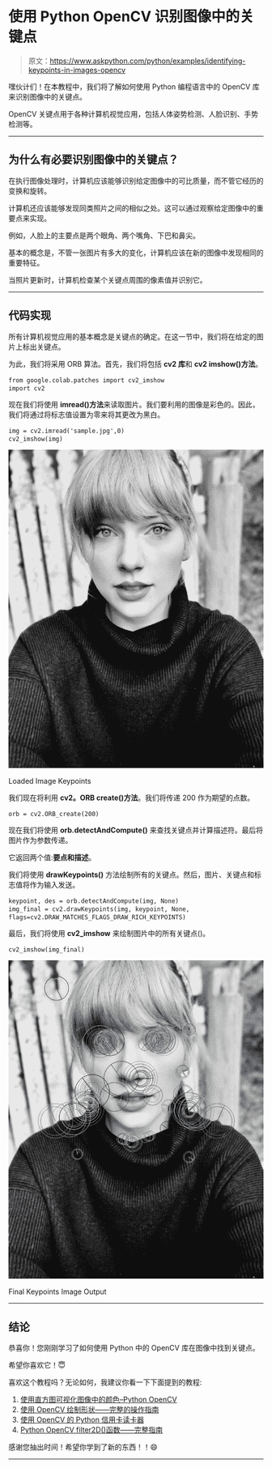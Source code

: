 # 使用 Python OpenCV 识别图像中的关键点

> 原文：<https://www.askpython.com/python/examples/identifying-keypoints-in-images-opencv>

嘿伙计们！在本教程中，我们将了解如何使用 Python 编程语言中的 OpenCV 库来识别图像中的关键点。

OpenCV 关键点用于各种计算机视觉应用，包括人体姿势检测、人脸识别、手势检测等。

* * *

## 为什么有必要识别图像中的关键点？

在执行图像处理时，计算机应该能够识别给定图像中的可比质量，而不管它经历的变换和旋转。

计算机还应该能够发现同类照片之间的相似之处。这可以通过观察给定图像中的重要点来实现。

例如，人脸上的主要点是两个眼角、两个嘴角、下巴和鼻尖。

基本的概念是，不管一张图片有多大的变化，计算机应该在新的图像中发现相同的重要特征。

当照片更新时，计算机检查某个关键点周围的像素值并识别它。

* * *

## 代码实现

所有计算机视觉应用的基本概念是关键点的确定。在这一节中，我们将在给定的图片上标出关键点。

为此，我们将采用 ORB 算法。首先，我们将包括 **cv2 库**和 **cv2 imshow()方法**。

```
from google.colab.patches import cv2_imshow
import cv2

```

现在我们将使用 **imread()方法**来读取图片。我们要利用的图像是彩色的。因此，我们将通过将标志值设置为零来将其更改为黑白。

```
img = cv2.imread('sample.jpg',0)
cv2_imshow(img)

```

![Loaded Image Keypoints](img/863ecc8ad028c4acff0d9e67a7690969.png)

Loaded Image Keypoints

我们现在将利用 **cv2。ORB create()方法**。我们将传递 200 作为期望的点数。

```
orb = cv2.ORB_create(200)

```

现在我们将使用 **orb.detectAndCompute()** 来查找关键点并计算描述符。最后将图片作为参数传递。

它返回两个值:**要点和描述**。

我们将使用 **drawKeypoints()** 方法绘制所有的关键点。然后，图片、关键点和标志值将作为输入发送。

```
keypoint, des = orb.detectAndCompute(img, None)
img_final = cv2.drawKeypoints(img, keypoint, None, flags=cv2.DRAW_MATCHES_FLAGS_DRAW_RICH_KEYPOINTS)

```

最后，我们将使用 **cv2_imshow** 来绘制图片中的所有关键点()。

```
cv2_imshow(img_final)

```

![Final Keypoints Image Output](img/49fa4d4cbd1d519a8f452803d0a22762.png)

Final Keypoints Image Output

* * *

## 结论

恭喜你！您刚刚学习了如何使用 Python 中的 OpenCV 库在图像中找到关键点。

希望你喜欢它！😇

喜欢这个教程吗？无论如何，我建议你看一下下面提到的教程:

1.  [使用直方图可视化图像中的颜色–Python OpenCV](https://www.askpython.com/python/visualizing-colors-in-images)
2.  [使用 OpenCV 绘制形状——完整的操作指南](https://www.askpython.com/python/examples/draw-shapes-using-opencv)
3.  [使用 OpenCV 的 Python 信用卡读卡器](https://www.askpython.com/python/examples/opencv-credit-card-reader)
4.  [Python OpenCV filter2D()函数——完整指南](https://www.askpython.com/python-modules/opencv-filter2d)

感谢您抽出时间！希望你学到了新的东西！！😄

* * *